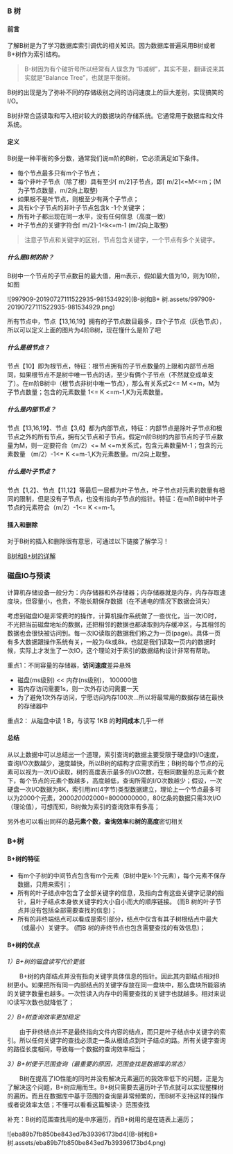 ### B 树

#### 前言

了解B树是为了学习数据库索引调优的相关知识。因为数据库普遍采用B树或者B+树作为索引结构。

> B-树因为有个破折号所以经常有人误念为 “B减树”，其实不是，翻译说来其实就是“Balance Tree”，也就是平衡树。

B树的出现是为了弥补不同的存储级别之间的访问速度上的巨大差别，实现搞笑的I/O。

B树非常合适读取和写入相对较大的数据块的存储系统。它通常用于数据库和文件系统。

#### 定义

B树是一种平衡的多分数，通常我们说m阶的B树，它必须满足如下条件。

- 每个节点最多只有m个子节点；
- 每个非叶子节点（除了根）具有至少⌈ m/2⌉子节点，即⌈ m/2⌉<=M<=m；(M为子节点数量，m/2向上取整)
- 如果根不是叶节点，则根至少有两个子节点；
- 具有k个子节点的非叶子节点包含k -1个关键字；
- 所有叶子都出现在同一水平，没有任何信息（高度一致）
- 叶子节点的关键字符合⌈ m/2⌉-1<k<=m-1 (m/2向上取整)

> 注意子节点和关键字的区别，节点包含关键字，一个节点有多个关键字。

##### 什么是B树的阶？

B树中一个节点的子节点数目的最大值，用m表示，假如最大值为10，则为10阶，如图

![997909-20190727111522935-981534929](B-树和B+ 树.assets/997909-20190727111522935-981534929.png)

所有节点中，节点【13,16,19】拥有的子节点数目最多，四个子节点（灰色节点），所以可以定义上面的图片为4阶B树，现在懂什么是阶了吧

##### 什么是根节点？

节点【10】即为根节点，特征：根节点拥有的子节点数量的上限和内部节点相同，如果根节点不是树中唯一节点的话，至少有俩个子节点（不然就变成单支了）。在m阶B树中（根节点非树中唯一节点），那么有关系式2<= M <=m，M为子节点数量；包含的元素数量 1<= K <=m-1,K为元素数量。

##### 什么是内部节点？

节点【13,16,19】、节点【3,6】都为内部节点，特征：内部节点是除叶子节点和根节点之外的所有节点，拥有父节点和子节点。假定m阶B树的内部节点的子节点数量为M，则一定要符合（m/2）<=  M <=m关系式，包含元素数量M-1；包含的元素数量 （m/2）-1<= K <=m-1,K为元素数量。m/2向上取整。

##### 什么是叶子节点？

节点【1,2】、节点【11,12】等最后一层都为叶子节点，叶子节点对元素的数量有相同的限制，但是没有子节点，也没有指向子节点的指针。特征：在m阶B树中叶子节点的元素符合（m/2）-1<= K <=m-1。

#### 插入和删除

对于B树的插入和删除很有意思，可通过以下链接了解学习！

[B树和B+树的详解](https://www.cnblogs.com/lianzhilei/p/11250589.html)

### 磁盘IO与预读

计算机存储设备一般分为：内存储器和外存储器；内存储器就是内存，内存存取速度块，但容量小，也贵，不能长期保存数据（在不通电的情况下数据会消失）

考虑到磁盘IO是非常费时的操作，计算机操作系统做了一些优化，当一次IO时，不光把当前磁盘地址的数据，还把相邻的数据也都读取到内存缓冲区，与其相邻的数据也会很快被访问到。每一次IO读取的数据我们称之为一页(page)。具体一页有多大数据跟操作系统有关，一般为4k或8k，也就是我们读取一页内的数据时候，实际上才发生了一次IO，这个理论对于索引的数据结构设计非常有帮助。

重点1：不同容量的存储器，**访问速度**差异悬殊

- 磁盘(ms级别) << 内存(ns级别)， 100000倍
- 若内存访问需要1s，则一次外存访问需要一天
- 为了避免1次外存访问，宁愿访问内存100次...所以将最常用的数据存储在最快的存储器中

重点2： 从磁盘中读 1 B，与读写 1KB 的**时间成本**几乎一样

#### 总结

从以上数据中可以总结出一个道理，索引查询的数据主要受限于硬盘的I/O速度，查询I/O次数越少，速度越快，所以B树的结构才应需求而生；B树的每个节点的元素可以视为一次I/O读取，树的高度表示最多的I/O次数，在相同数量的总元素个数下，每个节点的元素个数越多，高度越低，查询所需的I/O次数越少；假设，一次硬盘一次I/O数据为8K，索引用int(4字节)类型数据建立，理论上一个节点最多可以为2000个元素，2000*2000*2000=8000000000，80亿条的数据只需3次I/O（理论值），可想而知，B树做为索引的查询效率有多高；

另外也可以看出同样的**总元素个数**，**查询效率**和**树的高度**密切相关

### B+树

#### B+树的特征

- 有m个子树的中间节点包含有m个元素（B树中是k-1个元素），每个元素不保存数据，只用来索引；
- 所有的叶子结点中包含了全部关键字的信息，及指向含有这些关键字记录的指针，且叶子结点本身依关键字的大小自小而大的顺序链接。 (而B 树的叶子节点并没有包括全部需要查找的信息)；
- 所有的非终端结点可以看成是索引部分，结点中仅含有其子树根结点中最大（或最小）关键字。 (而B 树的非终节点也包含需要查找的有效信息)；

#### B+树的优点

*1）B+树的磁盘读写代价更低*

　　B+树的内部结点并没有指向关键字具体信息的指针。因此其内部结点相对B 树更小。如果把所有同一内部结点的关键字存放在同一盘块中，那么盘块所能容纳的关键字数量也越多。一次性读入内存中的需要查找的关键字也就越多。相对来说IO读写次数也就降低了；

*2）B+树查询效率更加稳定*

　　由于非终结点并不是最终指向文件内容的结点，而只是叶子结点中关键字的索引。所以任何关键字的查找必须走一条从根结点到叶子结点的路。所有关键字查询的路径长度相同，导致每一个数据的查询效率相当；

*3）B+树便于范围查询（最重要的原因，范围查找是数据库的常态）*

　　B树在提高了IO性能的同时并没有解决元素遍历的我效率低下的问题，正是为了解决这个问题，B+树应用而生。B+树只需要去遍历叶子节点就可以实现整棵树的遍历。而且在数据库中基于范围的查询是非常频繁的，而B树不支持这样的操作或者说效率太低；不懂可以看看这篇解读-》范围查找

 

补充：B树的范围查找用的是中序遍历，而B+树用的是在链表上遍历；

![eba89b7fb850be843ed7b39396173bd4](B-树和B+ 树.assets/eba89b7fb850be843ed7b39396173bd4.png)
